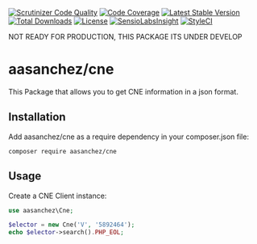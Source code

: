 
[![Scrutinizer Code Quality](https://scrutinizer-ci.com/g/aasanchez/cne/badges/quality-score.png?b=master)](https://scrutinizer-ci.com/g/aasanchez/cne/?branch=master)
[![Code Coverage](https://scrutinizer-ci.com/g/aasanchez/cne/badges/coverage.png?b=master)](https://scrutinizer-ci.com/g/aasanchez/cne/?branch=master)
[![Latest Stable Version](https://poser.pugx.org/aasanchez/cne/v/stable)](https://packagist.org/packages/aasanchez/cne)
[![Total Downloads](https://poser.pugx.org/aasanchez/cne/downloads)](https://packagist.org/packages/aasanchez/cne)
[![License](https://poser.pugx.org/aasanchez/cne/license)](https://packagist.org/packages/aasanchez/cne)
[![SensioLabsInsight](https://insight.sensiolabs.com/projects/b090a912-009b-4b51-a9c0-0095dbdd38da/mini.png)](https://insight.sensiolabs.com/projects/b090a912-009b-4b51-a9c0-0095dbdd38da)
[![StyleCI](https://styleci.io/repos/62661448/shield?branch=master)](https://styleci.io/repos/62661448)

NOT READY FOR PRODUCTION, THIS PACKAGE ITS UNDER DEVELOP

# aasanchez/cne

This Package that allows you to get CNE information in a json format.

## Installation

Add aasanchez/cne as a require dependency in your composer.json file:

```
composer require aasanchez/cne
```

## Usage

Create a CNE Client instance:
```php
use aasanchez\Cne;

$elector = new Cne('V', '5892464');
echo $elector->search().PHP_EOL;
```
